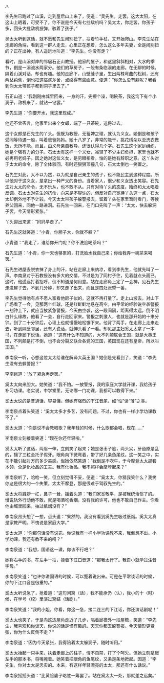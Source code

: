     八 

   李先生已跑过了山溪，走到屋后山上来了，便道：“吴先生，走罢。这大太阳，在这山上晒着，可受不了，你不说是今天有七批敌机吗？吴太太，你走罢，你孩子多，回头大批敌机投弹，骇着了孩子。”

   吴太太听到这话，就不愿和先生闹别扭了，扶着竹手杖，又开始爬山。李先生站在走廊的角端，看到这一群人走去，心里正在想着，怎么这么多年夫妻，全是闹别扭的？正在出神，有人遥远地叫道：“李先生，你没有走？”

   看时，是山溪对岸的邻居石正山教授。他家的屋子，和这里斜斜相对，大水的季节，倒是一溪流水两家分。他们的草房子，一般有条临溪的走廊。在无聊的时候，隔着山溪对话，却也有趣。他的走廊下，山壁缝子里，生出两株弯曲的松树，还有两丛芭蕉，倒也把这临溪茅舍，点缀得有些画意。便道：“你怎么没有躲呢？我看到你太太带孩子都到洞子里去了。”

   石正山道：“我刚刚由城里回来，一身的汗，先擦个澡，喝碗茶，我这沟下有个小洞子，敌机来了，就钻一钻罢。”

   李先生道：“你要开水，我这里现成。”

   他还不曾答言，他家里出来个女郎，端了一只茶碗，送将过去。

   这个女郎是石先生的丫头。但既为教授，无蓄婢之理，就认为义女。她倒是和孩子受同等待遇一般，叫着爸爸妈妈。她十八岁了，非常的能干，挑花绣朵以至洗衣做饭，无所不能。而且，由义母亲自教导，还很认得几个字。石先生这个家庭组织，她是个强有力的分子。石太太有这样一个义女，减轻了不少主妇负担，家里也就不必再用老妈子。因之她对这位义女，是另眼相看，怕的是她有辞职之意。这丫头对于太太的命令，除了全体驳回，有时还狠狠顶撞几句，石太太倒也一笑置之。

   石先生对此，大不以为然，以为就是自己亲生的孩子，也不能民主到这种程度。所以他对于这义女，是拿出一种严父的身份。当着家人，很少和义女透出笑容。石先生对太太的命令，无不乐从，也不敢不从。只有对待丫头的态度，始终和太太唱着反调。石太太对先生的抗命，向来是不容许的，但反对自己宽待丫头这一点，石太太却例外地不予计较。今天太太带孩子躲警报去，留着丫头在家里暂时看门，等候养父回来，同他一路进洞。石先生一回来，在门口先叫了一声：“太太，快去躲洞子罢。今天情形紧张。”

   丫头迎出来道：“妈妈早走了。”

   石先生这就笑道：“小青，你胆子大，你就不躲？”

   小青道：“我走了，谁给你开门呢？你不洗脸喝茶吗？”

   石先生道：“小青，你一天也够累的，打洗脸水我自己来；你给我弄一碗茶来喝罢。”

   石先生进屋去脱衣抹了身上的汗，站在走廊上来纳凉，看到李先生，他就先叫了一声。李南泉对于石教授没有多大的交情，不过是为了同村子住，见着就点头而已。这时，他遥远打着招呼，倒不知道是何用意。站在走廊角上定了一会神，见石先生走进屋子去，不到几分钟，却又走了出来，而且是四处张望一番。

   李先生觉得他有点不愿人家看他房子似的，这就不再打量了。走上山坡去，对山下广场看了一会，见那两个红球，还是红鲜鲜地悬在高空。由平常的经验说空袭警报一刻钟上下，就应当放紧急警报，今天由空袭，这一段间隔，距离得太远，倒不明白什么缘故，他看了一会，自行走回家来。警报之刺激人，也就是那开始的十来分钟。到了二十分钟后，心理上也就慢慢地松懈下来。他背了两手，在走廊上走来走去，听到隔壁邻居，还有人说话，就伸头看了一看。却见那主妇奚太太拿了一本书，在走廊下说话。她道：“这有什么不知道的，大不列颠联合王国，就是大英王国，不列颠是打不倒，也不会分裂又联合各党的王国，英国现在还有皇帝，所以叫王国。”

   李南泉一听，心想这位太太给谁在解译大英王国？她倒是先看到了，笑道：“李先生没有去躲警报？”

   李南泉道：“放了紧急再走罢。”

   奚太太向来胆大。她笑道：“我不怕。一放警报，我的家庭大学就开课，我给孩子补习功课。老实说，中学堂里，无论哪一门功课，我都可以教得下来。”

   奚太太说的是普通话，容易懂。但她有强烈的下江音尾，如“怕”读“薄”之类。

   李南泉点着头笑道：“奚太太多才多艺，没有问题。不过，你也有一样小学功课教不了。”

   奚太太道：“你是说不会教唱歌？我年轻的时候，什么歌都会唱，现在……”

   李南泉立刻接着笑道：“现在你还年轻啦。”

   奚太太听了这话，两眉一伸，立刻笑了起来；她是张枣子脸，两头尖，牙齿原是乱的，镶了三粒金托子假牙。眼角向下微弯着，带了好几条鱼尾纹。这一笑之中，实在不能引起对方的多少美感。但她依然笑道：“我倒是不吹牛，于今摩登太太那套本领，全是化妆品的工夫。我有化妆品，我不照样会摩登起来？”

   李南泉听了，哈哈一笑，但立刻觉得不妥，便道：“奚太太，你猜我笑什么？我笑你这是很大的一个失策，太太不摩登，那是很难于驾驭先生的。”

   奚太太将肩膀一扛，鼻子一耸，摇着头道：“我们家奚敬平，是被我统治惯了的。慢说轨外行动他不敢，就是喝酒吃香烟，没有我的许可，他也不敢自己作主。你看他由城里回来，抽过纸烟没有？”

   李南泉昂头想了一想，点头道：“果然的，我没有看到奚先生吸过纸烟。奚太太真是家教严明。不愧说是家庭大学。”

   奚太太道：“你那句话没有说完。你说我有一样小学功课教不来，我倒想不出。小学功课，我还有教不来的吗？”

   李南泉道：“我想，国语这一课，你该不行吧？”

   她将右手的书，在左手一拍，操着下江口音道：“那我太行了。我自小就学过注音字母。”

   李南泉笑道：“也许你讲国语的时候，可以蹩着说出来。可是在平常谈话的时候，你的下江口音是很重的。”

   奚太太听说急了，抢着道：“这句闲窝（话），我不能承仍（认），我小的十（时）候，在学号（校）里演过窝结（话剧）。”

   李南泉笑道：“我的小姐，你看，你这一急，接二连三的下江话，你还演话剧呢！”

   奚太太也笑了，于是向这边屋角走近了几步，隔着廊檐外一段屋檐，笑道：“李先生，我喜欢和你谈天，你说的话是怪有趣的。天天你都去躲警报，今天情形更紧张，你为什么反倒不走？”

   李南泉道：“因为今天紧张，我得陪着太太躲洞子，随时听用。”

   奚太太抬起一只手来，扶着走廊上的柱子，情不自禁，打了个呵欠。但她立刻拿起左手的那本书，将嘴掩着。她笑着把眼角的鱼尾纹，又条是条地掀起。因道：“李先生，你对太太是忠实的。本来，有这样年轻漂亮的太太，那还有什么话说。”

   李南泉摇摇头道：“比黄脸婆子略胜一筹罢了。站在奚太太一处，那就差之远矣。”

